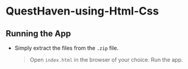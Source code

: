 # QuestHaven-using-Html-Css


## Running the App
* Simply extract the files from the `.zip` file.
  > Open `index.html` in the browser of your choice.
  > Run the app.




